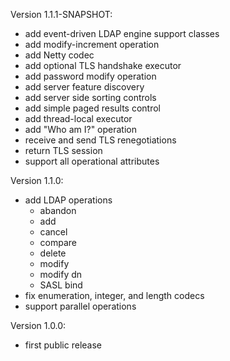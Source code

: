Version 1.1.1-SNAPSHOT:
- add event-driven LDAP engine support classes
- add modify-increment operation
- add Netty codec
- add optional TLS handshake executor
- add password modify operation
- add server feature discovery
- add server side sorting controls
- add simple paged results control
- add thread-local executor
- add "Who am I?" operation
- receive and send TLS renegotiations
- return TLS session
- support all operational attributes

Version 1.1.0:
- add LDAP operations
  - abandon
  - add
  - cancel
  - compare
  - delete
  - modify
  - modify dn
  - SASL bind
- fix enumeration, integer, and length codecs
- support parallel operations

Version 1.0.0:
- first public release
